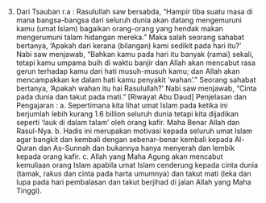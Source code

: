 003. Dari Tsauban r.a : Rasulullah saw bersabda, “Hampir tiba suatu masa di mana bangsa-bangsa dari seluruh dunia akan datang mengemuruni kamu (umat Islam) bagaikan orang-orang yang hendak makan mengerumuni talam hidangan mereka.” Maka salah seorang sahabat bertanya, ‘Apakah dari kerana (bilangan) kami sedikit pada hari itu?’ Nabi saw menjawab, “Bahkan kamu pada hari itu banyak (ramai) sekali, tetapi kamu umpama buih di waktu banjir dan Allah akan mencabut rasa gerun terhadap kamu dari hati musuh-musuh kamu; dan Allah akan mencampakkan ke dalam hati kamu penyakit ‘wahan’.” Seorang sahabat bertanya, ‘Apakah wahan itu hai Rasulullah?’ Nabi saw menjawab, “Cinta pada dunia dan takut pada mati.” [Riwayat Abu Daud] Penjelasan dan Pengajaran : a. Sepertimana kita lihat umat Islam pada ketika ini berjumlah lebih kurang 1.6 billion seluruh dunia tetapi kita dijadikan seperti ‘lauk di dalam talam’ oleh orang kafir. Maha Benar Allah dan Rasul-Nya. b. Hadis ini merupakan motivasi kepada seluruh umat Islam agar bangkit dan kembali dengan sebenar-benar kembali kepada Al-Quran dan As-Sunnah dan bukannya hanya menyerah dan lembik kepada orang kafir. c. Allah yang Maha Agung akan mencabut kemuliaan orang Islam apabila umat Islam cenderung kepada cinta dunia (tamak, rakus dan cinta pada harta umumnya) dan takut mati (leka dan lupa pada hari pembalasan dan takut berjihad di jalan Allah yang Maha Tinggi).
